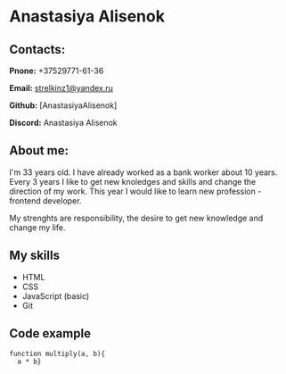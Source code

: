  # Anastasiya Alisenok

 ## Contacts:

 **Pnone:** +37529771-61-36

 **Email:** strelkinz1@yandex.ru

 **Github:** [AnastasiyaAlisenok]

 **Discord:** Anastasiya Alisenok

 ## About me:
  I'm 33 years old. I have already worked as a bank worker about 10 years. Every 3 years I like to get new knoledges and skills and change the direction of my work. This year I would like to learn new profession - frontend developer.

  My strenghts are responsibility, the desire to get new knowledge and change my life. 

  ## My skills

  * HTML
  * CSS
  * JavaScript (basic)
  * Git

  ## Code example

  ```
  function multiply(a, b){
    a * b}
  ```